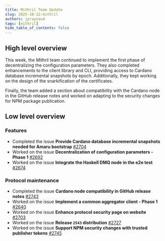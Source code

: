 ```yaml
---
title: Mithril Team Update
slug: 2025-10-22-mithril
authors: jpraynaud
tags: [mithril]
hide_table_of_contents: false
---
```


## High level overview

This week, the Mithril team continued to implement the first phase of decentralizing the configuration parameters. They also completed enhancements to the client library and CLI, providing access to Cardano database incremental snapshots by epoch. Additionally, they kept working on the design of the snarkification of the certificates.

Finally, the team added a section about compatibility with the Cardano node in the GitHub release notes and worked on adapting to the security changes for NPM package publication.

## Low level overview

### Features

- Completed the issue **Provide Cardano database incremental snapshots needed for Amaru bootstrap** [#2704](https://github.com/input-output-hk/mithril/issues/2704)
- Worked on the issue **Decentralization of configuration parameters - Phase 1** [#2692](https://github.com/input-output-hk/mithril/issues/2692)
- Worked on the issue **Integrate the Haskell DMQ node in the e2e test** [#2674](https://github.com/input-output-hk/mithril/issues/2674)

### Protocol maintenance

- Completed the issue **Cardano node compatibility in GitHub release notes** [#2743](https://github.com/input-output-hk/mithril/issues/2743)
- Worked on the issue **Implement a common aggregator client - Phase 1** [#2640](https://github.com/input-output-hk/mithril/issues/2640)
- Worked on the issue **Enhance protocol security page on website** [#2703](https://github.com/input-output-hk/mithril/issues/2703)
- Worked on the issue **Release `2543` distribution** [#2727](https://github.com/input-output-hk/mithril/issues/2727)
- Worked on the issue **Support NPM security changes with trusted publisher tokens** [#2745](https://github.com/input-output-hk/mithril/issues/2745)
